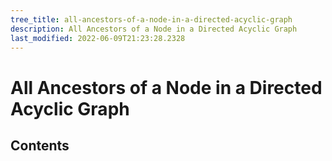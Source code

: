 ```yaml
---
tree_title: all-ancestors-of-a-node-in-a-directed-acyclic-graph
description: All Ancestors of a Node in a Directed Acyclic Graph
last_modified: 2022-06-09T21:23:28.2328
---
```


# All Ancestors of a Node in a Directed Acyclic Graph

## Contents
